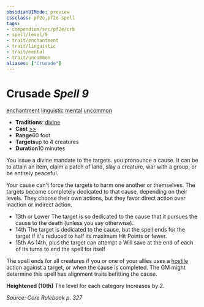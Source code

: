 ```yaml
---
obsidianUIMode: preview
cssclass: pf2e,pf2e-spell
tags:
- compendium/src/pf2e/crb
- spell/level/9
- trait/enchantment
- trait/linguistic
- trait/mental
- trait/uncommon
aliases: ["Crusade"]
---
```

# Crusade *Spell 9*   
[enchantment](/rules/traits/enchantment.md)  [linguistic](/rules/traits/linguistic.md)  [mental](/rules/traits/mental.md)  [uncommon](/rules/traits/uncommon.md)  

- **Traditions**: [divine](/rules/traits/divine.md)
- **Cast** [>>](/rules/core-rulebook/chapter-9-playing-the-game.md#Actions "Two-Action") 
- **Range**60 foot
- **Targets**up to 4 creatures
- **Duration**10 minutes

You issue a divine mandate to the targets. you pronounce a cause. It can be to attain an item, claim a patch of land, slay a creature, war with a group, or be entirely peaceful.

Your cause can't force the targets to harm one another or themselves. The targets become completely dedicated to that cause, depending on their levels. They choose their own actions, but they favor direct action over inaction or indirect action.

- 13th or Lower The target is so dedicated to the cause that it pursues the cause to the death (unless you say otherwise).
- 14th The target is dedicated to the cause, but the spell ends for the target if it's reduced to half its maximum Hit Points or fewer.
- 15th As 14th, plus the target can attempt a Will save at the end of each of its turns to end the spell for itself

The spell ends for all creatures if you or one of your allies uses a [hostile](/rules/conditions.md#Hostile) action against a target, or when the cause is completed. The GM might determine this spell has alignment traits befitting the cause.

**Heightened (10th)** The level for each category increases by 2.

*Source: Core Rulebook p. 327*